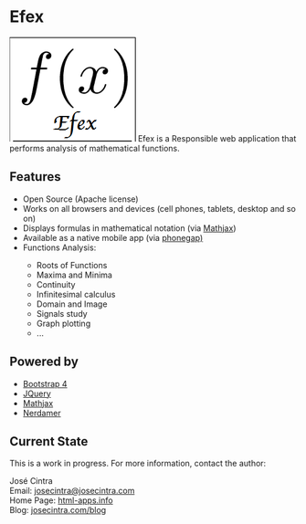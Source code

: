 # Efex
<img src="https://github.com/JoseCintra/Efex/blob/master/img/efex.png" />
Efex is a Responsible web application that performs analysis of mathematical functions.

<h2>Features</h2>
<ul>
  <li>Open Source (Apache license)</li>
  <li>Works on all browsers and devices (cell phones, tablets, desktop and so on)</li>
  <li>Displays formulas in mathematical notation (via <a href="https://www.mathjax.org/">Mathjax</a>) </li>
  <li>Available as a native mobile app (via <a href="https://build.phonegap.com/">phonegap)</a></li>
  <li>Functions Analysis:</li>
  <ul>
    <li>Roots of Functions</li>
    <li>Maxima and Minima </li>
    <li>Continuity</li>
    <li>Infinitesimal calculus</li>
    <li>Domain and Image</li>
    <li>Signals study</li>
    <li>Graph plotting</li>
    <li>...</li>
  </ul>
</ul>

<h2>Powered by</h2>

<ul>
<li><a href="https://v4-alpha.getbootstrap.com/">Bootstrap 4</a></li>
<li><a href="https://jquery.com/">JQuery</a></li>
<li><a href="https://www.mathjax.org/">Mathjax</a></li>
<li><a href="http://nerdamer.com/">Nerdamer</a></li>
</ul>

<h2>Current State</h2>

This is a work in progress.
For more information, contact the author:

José Cintra<br/>
Email: <a href="mailto:josecintra@josecintra.com">josecintra@josecintra.com</a><br/>
Home Page: <a href="http://html-apps.info">html-apps.info</a><br/>
Blog: <a href="http://josecintra.com/blog">josecintra.com/blog</a><br/>

